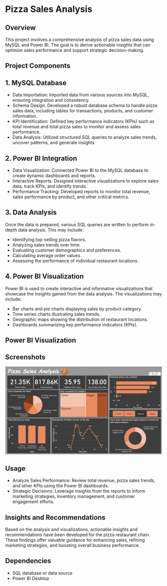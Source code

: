 
# Pizza Sales Analysis

## Overview

This project involves a comprehensive analysis of pizza sales data using MySQL and Power BI. The goal is to derive actionable insights that can optimize sales performance and support strategic decision-making.   

## Project Components
## 1. MySQL Database
* Data Importation: Imported data from various sources into MySQL, ensuring integration and consistency.
* Schema Design: Developed a robust database schema to handle pizza sales data, including tables for transactions, products, and customer information.
* KPI Identification: Defined key performance indicators (KPIs) such as total revenue and total pizza sales to monitor and assess sales performance.
* Data Analysis: Utilized structured SQL queries to analyze sales trends, uncover patterns, and generate insights

## 2. Power BI Integration
* Data Visualization: Connected Power BI to the MySQL database to create dynamic dashboards and reports.
* Interactive Reports: Designed interactive visualizations to explore sales data, track KPIs, and identify trends.
* Performance Tracking: Developed reports to monitor total revenue, sales performance by product, and other critical metrics.

## 3. Data Analysis
Once the data is prepared, various SQL queries are written to perform in-depth data analysis. This may include:

* Identifying top-selling pizza flavors.
* Analyzing sales trends over time.
* Evaluating customer demographics and preferences.
* Calculating average order values.
* Assessing the performance of individual restaurant locations.

## 4. Power BI Visualization
Power BI is used to create interactive and informative visualizations that showcase the insights gained from the data analysis. The visualizations may include:

* Bar charts and pie charts displaying sales by product category.
* Time series charts illustrating sales trends.
* Geographic maps showing the distribution of restaurant locations.
* Dashboards summarizing key performance indicators (KPIs).


## Power BI Visualization


## Screenshots

![App Screenshot](https://github.com/Kunalpg25/Pizza_Sales/blob/master/Dashboard_ss.png)


## Usage

* Analyze Sales Performance: Review total revenue, pizza sales trends, and other KPIs using the Power BI dashboards.
* Strategic Decisions: Leverage insights from the reports to inform marketing strategies, inventory management, and customer engagement efforts.

## Insights and Recommendations


Based on the analysis and visualizations, actionable insights and recommendations have been developed for the pizza restaurant chain. These findings offer valuable guidance for enhancing sales, refining marketing strategies, and boosting overall business performance.

## Dependencies

* SQL database or data source
* Power BI Desktop


